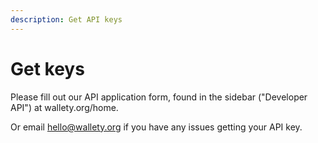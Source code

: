 ```yaml
---
description: Get API keys
---
```


# Get keys

Please fill out our API application form, found in the sidebar ("Developer API") at wallety.org/home.

Or email [hello@wallety.org](mailto:hello@wallety.org) if you have any issues getting your API key.
